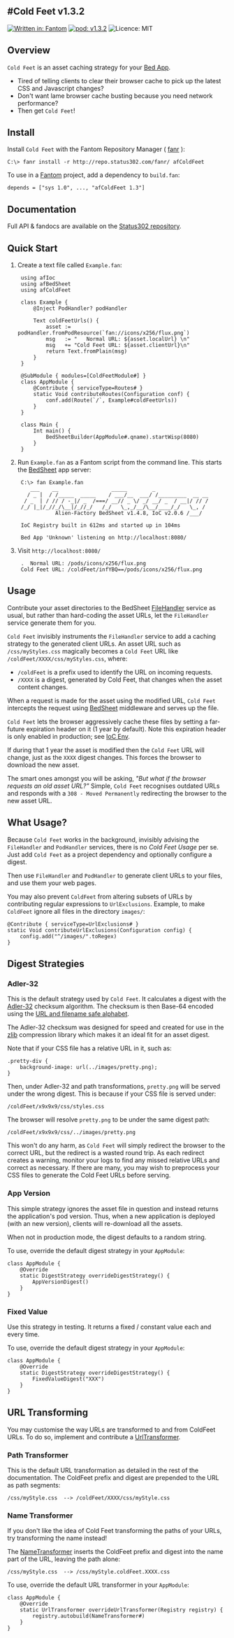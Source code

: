 #Cold Feet v1.3.2
---
[![Written in: Fantom](http://img.shields.io/badge/written%20in-Fantom-lightgray.svg)](http://fantom.org/)
[![pod: v1.3.2](http://img.shields.io/badge/pod-v1.3.2-yellow.svg)](http://www.fantomfactory.org/pods/afColdFeet)
![Licence: MIT](http://img.shields.io/badge/licence-MIT-blue.svg)

## Overview

`Cold Feet` is an asset caching strategy for your [Bed App](http://www.fantomfactory.org/pods/afBedSheet).

- Tired of telling clients to clear their browser cache to pick up the latest CSS and Javascript changes?
- Don't want lame browser cache busting because you need network performance?
- Then get `Cold Feet`!

## Install

Install `Cold Feet` with the Fantom Repository Manager ( [fanr](http://fantom.org/doc/docFanr/Tool.html#install) ):

    C:\> fanr install -r http://repo.status302.com/fanr/ afColdFeet

To use in a [Fantom](http://fantom.org/) project, add a dependency to `build.fan`:

    depends = ["sys 1.0", ..., "afColdFeet 1.3"]

## Documentation

Full API & fandocs are available on the [Status302 repository](http://repo.status302.com/doc/afColdFeet/).

## Quick Start

1. Create a text file called `Example.fan`:

        using afIoc
        using afBedSheet
        using afColdFeet
        
        class Example {
            @Inject PodHandler? podHandler
        
            Text coldFeetUrls() {
                asset := podHandler.fromPodResource(`fan://icons/x256/flux.png`)
                msg   := "   Normal URL: ${asset.localUrl} \n"
                msg   += "Cold Feet URL: ${asset.clientUrl}\n"
                return Text.fromPlain(msg)
            }
        }
        
        @SubModule { modules=[ColdFeetModule#] }
        class AppModule {
            @Contribute { serviceType=Routes# }
            static Void contributeRoutes(Configuration conf) {
                conf.add(Route(`/`, Example#coldFeetUrls))
            }
        }
        
        class Main {
            Int main() {
                BedSheetBuilder(AppModule#.qname).startWisp(8080)
            }
        }


2. Run `Example.fan` as a Fantom script from the command line. This starts the [BedSheet](http://www.fantomfactory.org/pods/afBedSheet) app server:

        C:\> fan Example.fan
           ___    __                 _____        _
          / _ |  / /_____  _____    / ___/__  ___/ /_________  __ __
         / _  | / // / -_|/ _  /===/ __// _ \/ _/ __/ _  / __|/ // /
        /_/ |_|/_//_/\__|/_//_/   /_/   \_,_/__/\__/____/_/   \_, /
                   Alien-Factory BedSheet v1.4.8, IoC v2.0.6 /___/
        
        IoC Registry built in 612ms and started up in 104ms
        
        Bed App 'Unknown' listening on http://localhost:8080/


3. Visit `http://localhost:8080/`

        .  Normal URL: /pods/icons/x256/flux.png
        Cold Feet URL: /coldFeet/infYBQ==/pods/icons/x256/flux.png



## Usage

Contribute your asset directories to the BedSheet [FileHandler](http://repo.status302.com/doc/afBedSheet/FileHandler.html) service as usual, but rather than hard-coding the asset URLs, let the `FileHandler` service generate them for you.

`Cold Feet` invisibly instruments the `FileHandler` service to add a caching strategy to the generated client URLs. An asset URL such as ``/css/myStyles.css`` magically becomes a `Cold Feet` URL like ``/coldFeet/XXXX/css/myStyles.css``, where:

- `/coldFeet` is a prefix used to identify the URL on incoming requests.
- `/XXXX` is a digest, generated by Cold Feet, that changes when the asset content changes.

When a request is made for the asset using the modified URL, `Cold Feet` intercepts the request using [BedSheet](http://www.fantomfactory.org/pods/afBedSheet) middleware and serves up the file.

`Cold Feet` lets the browser aggressively cache these files by setting a far-future expiration header on it (1 year by default). Note this expiration header is only enabled in production; see [IoC Env](http://www.fantomfactory.org/pods/afIocEnv).

If during that 1 year the asset is modified then the `Cold Feet` URL will change, just as the `XXXX` digest changes. This forces the browser to download the new asset.

The smart ones amongst you will be asking, *"But what if the browser requests an old asset URL?"* Simple, `Cold Feet` recognises outdated URLs and responds with a `308 - Moved Permanently` redirecting the browser to the new asset URL.

## What Usage?

Because `Cold Feet` works in the background, invisibly advising the `FileHandler` and `PodHandler` services, there is no *Cold Feet Usage* per se. Just add `Cold Feet` as a project dependency and optionally configure a digest.

Then use `FileHandler` and `PodHandler` to generate client URLs to your files, and use them your web pages.

You may also prevent `ColdFeet` from altering subsets of URLs by contributing regular expressions to `UrlExclusions`. Example, to make `ColdFeet` ignore all files in the directory `images/`:

    @Contribute { serviceType=UrlExclusions# }
    static Void contributeUrlExclusions(Configuration config) {
        config.add("^/images/".toRegex)
    }

## Digest Strategies

### Adler-32

This is the default strategy used by `Cold Feet`. It calculates a digest with the [Adler-32](http://en.wikipedia.org/wiki/Adler32) checksum algorithm. The checksum is then Base-64 encoded using the [URL and filename safe alphabet](http://tools.ietf.org/html/rfc4648#section-5).

The Adler-32 checksum was designed for speed and created for use in the [zlib](http://en.wikipedia.org/wiki/Zlib) compression library which makes it an ideal fit for an asset digest.

Note that if your CSS file has a relative URL in it, such as:

    .pretty-div {
        background-image: url(../images/pretty.png);
    }

Then, under Adler-32 and path transformations, `pretty.png` will be served under the wrong digest. This is because if your CSS file is served under:

    /coldFeet/x9x9x9/css/styles.css

The browser will resolve `pretty.png` to be under the same digest path:

    /coldFeet/x9x9x9/css/../images/pretty.png

This won't do any harm, as `Cold Feet` will simply redirect the browser to the correct URL, but the redirect is a wasted round trip. As each redirect creates a warning, monitor your logs to find any missed relative URLs and correct as necessary. If there are many, you may wish to preprocess your CSS files to generate the Cold Feet URLs before serving.

### App Version

This simple strategy ignores the asset file in question and instead returns the application's pod version. Thus, when a new application is deployed (with an new version), clients will re-download all the assets.

When not in production mode, the digest defaults to a random string.

To use, override the default digest strategy in your `AppModule`:

```
class AppModule {
    @Override
    static DigestStrategy overrideDigestStrategy() {
        AppVersionDigest()
    }
}
```

### Fixed Value

Use this strategy in testing. It returns a fixed / constant value each and every time.

To use, override the default digest strategy in your `AppModule`:

```
class AppModule {
    @Override
    static DigestStrategy overrideDigestStrategy() {
        FixedValueDigest("XXX")
    }
}
```

## URL Transforming

You may customise the way URLs are transformed to and from ColdFeet URLs. To do so, implement and contribute a [UrlTransformer](http://repo.status302.com/doc/afColdFeet/UrlTransformer.html).

### Path Transformer

This is the default URL transformation as detailed in the rest of the documentation. The ColdFeet prefix and digest are prepended to the URL as path segments:

    /css/myStyle.css  --> /coldFeet/XXXX/css/myStyle.css

### Name Transformer

If you don't like the idea of Cold Feet transforming the paths of your URLs, try transforming the name instead!

The [NameTransformer](http://repo.status302.com/doc/afColdFeet/NameTransformer.html) inserts the ColdFeet prefix and digest into the name part of the URL, leaving the path alone:

    /css/myStyle.css  --> /css/myStyle.coldFeet.XXXX.css

To use, override the default URL transformer in your `AppModule`:

```
class AppModule {
    @Override
    static UrlTransformer overrideUrlTransformer(Registry registry) {
        registry.autobuild(NameTransformer#)
    }
}
```

